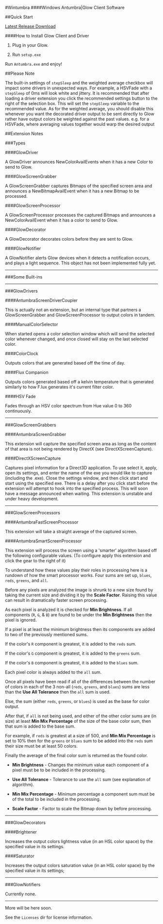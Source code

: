 #Wintumbra
####Windows Antumbra|Glow Client Software

##Quick Start

[Latest Release Download](https://github.com/TeamAntumbra/wintumbra/releases/latest)

####How to Install Glow Client and Driver

1) Plug in your Glow.

2) Run `setup.exe`

Run `Antumbra.exe` and enjoy!

##Please Note

The built-in settings of `stepSleep` and the weighted average checkbox will impact some
drivers in unexpected ways. For example, a HSVFade with a `stepSleep` of 0ms will look white and jittery.
It is recommended that after loading a driver extension you click the recommended settings button to the
right of the selection box. This will set the `stepSleep` variable to the recommended value. As for the weighted
average, you should disable this whenever you want the decorated driver output to be sent directly to Glow rather
have output colors be weighted against the past values. 
e.g. for a HSVFade, where averaging values together would warp the desired output

##Extension Notes

###Types

####GlowDriver

A GlowDriver announces NewColorAvailEvents when it has a new Color to 
send to Glow.

####GlowScreenGrabber

A GlowScreenGrabber captures Bitmaps of the specified screen area and announces 
a NewBitmapAvailEvent when it has a new Bitmap to be processed.

####GlowScreenProcessor

A GlowScreenProcessor processes the captured Bitmaps and announces a 
NewColorAvailEvent when it has a color to send to Glow.

####GlowDecorator

A GlowDecorator decorates colors before they are sent to Glow.

####GlowNotifier

A GlowNotifier alerts Glow devices when it detects a notification occurs, and plays a 
light sequence. This object has not been implemented fully yet.

-----------------------

###Some Built-ins

---------

###GlowDrivers


####AntumbraScreenDriverCoupler

This is actually not an extension, but an internal type that partners a GlowScreenGrabber and
GlowScreenProcessor to output colors in tandem.


####ManualColorSelector

When started opens a color selection window which will send the selected color whenever changed,
and once closed will stay on the last selected color.


####ColorClock

Outputs colors that are generated based off the time of day.


####Flux Companion

Outputs colors generated based off a kelvin temperature that is generated similarly to how F.lux generates
it's current filter color.

####HSV Fade

Fades through an HSV color spectrum from Hue value 0 to 360 continuously.

--------

###GlowScreenGrabbers

####AntumbraScreenGrabber

This extension will capture the specified screen area as long as the content of that area
is not being rendered by DirectX (see DirectXScreenCapture).

####DirectXScreenCapture

Captures pixel information for a Direct3D application. To use select it, apply, open its settings, and
enter the name of the exe you would like to capture (including the .exe). Close the settings window, and
then click start and start using the specified exe. There is a delay after you click start before the extension will
attempt to hook into the specified process. This will soon have a message announced when waiting. This extension is unstable and under heavy development.

------

###GlowScreenProcessors

####AntumbraFastScreenProcessor

This extension will take a straight average of the captured screen.

####AntumbraSmartScreenProcessor

This extension will process the screen using a 'smarter' algorithm based off the following 
configurable values. (To configure apply this extension and click the gear to the right of it)

To understand how these values play their roles in processing here is a rundown of how the smart
processor works. Four sums are set up, `blues`, `reds`, `greens`, and `all`. 

Before any pixels are analyzed the image is shrunk to a new size found by taking the current
size and dividing it by the **Scale Factor**. Raising this value can result in dramatically faster
screen processing.

As each pixel is analyzed it is checked for **Min Brightness**. If all components (`R`, `G`, & `B`) are
found to be under the **Min Brightness** then the pixel is ignored.

If a pixel is at least the minimum brightness then its components are added to two of the previously mentioned sums.

If the color's `R` component is greatest, it is added to the `reds` sum.

If the color's `G` component is greatest, it is added to the `greens` sum.

If the color's `B` component is greatest, it is added to the `blues` sum.

Each pixel color is always added to the `all` sum.

Once all pixels have been read if all of the differences between the number of colors in each of the 3 non-all (`reds`, 
`greens`, and `blues`) sums are less than the **Use All Tolerance** then the `all` sum is used.

Else, the sum (either `reds`, `greens`, or `blues`) is used as the base for color output.

After that, if `all` is not being used, and either of the other color sums are (in size) 
at least **Min Mix Percentage** of the size of the base color sum, then that sum is added 
to the base sum.

For example, if `reds` is greatest at a size of 500, and **Min Mix Percentage** is set to 10% then for the `greens` or `blues` sum
to be added into the `reds` sum their size must be at least 50 colors.

Finally the average of the final color sum is returned as the found color.

* **Min Brightness** - Changes the minimum value each component of a pixel must be to be included in the processing.

* **Use All Tolerance** - Tolerance to use the `all` sum (see explanation of algorithm).

* **Min Mix Percentage** - Minimum percentage a component sum must be of the total to be included in the processing.

* **Scale Factor** - Factor to scale the Bitmap down by before processing.

-----

###GlowDecorators

####Brightener

Increases the output colors lightness value (in an HSL color space) by the specified value in its settings.

####Saturator

Increases the output colors saturation value (in an HSL color space) by the specified value in its settings;

-----

###GlowNotifiers

Currently none.

------

More will be here soon.

See the `Licenses` dir for license information.

